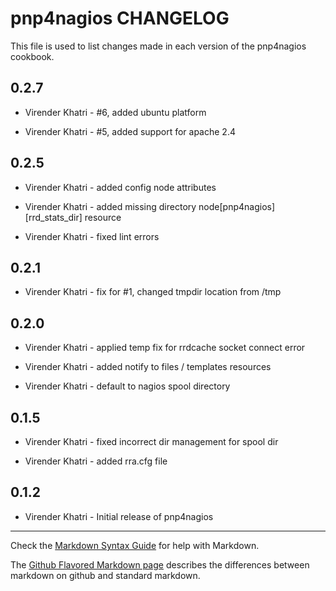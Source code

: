 pnp4nagios CHANGELOG
====================

This file is used to list changes made in each version of the pnp4nagios cookbook.

0.2.7
-----

- Virender Khatri - #6, added ubuntu platform

- Virender Khatri - #5, added support for apache 2.4

0.2.5
-----

- Virender Khatri - added config node attributes

- Virender Khatri - added missing directory node[pnp4nagios][rrd_stats_dir] resource

- Virender Khatri - fixed lint errors


0.2.1
-----

- Virender Khatri - fix for #1, changed tmpdir location from /tmp


0.2.0
-----

- Virender Khatri - applied temp fix for rrdcache socket connect error

- Virender Khatri - added notify to files / templates resources

- Virender Khatri - default to nagios spool directory


0.1.5
-----

- Virender Khatri - fixed incorrect dir management for spool dir

- Virender Khatri - added rra.cfg file


0.1.2
-----

- Virender Khatri - Initial release of pnp4nagios

- - -
Check the [Markdown Syntax Guide](http://daringfireball.net/projects/markdown/syntax) for help with Markdown.

The [Github Flavored Markdown page](http://github.github.com/github-flavored-markdown/) describes the differences between markdown on github and standard markdown.
